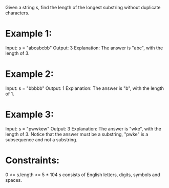 Given a string s, find the length of the longest substring without duplicate characters.

# Example 1:

Input: s = "abcabcbb"
Output: 3
Explanation: The answer is "abc", with the length of 3.

# Example 2:

Input: s = "bbbbb"
Output: 1
Explanation: The answer is "b", with the length of 1.

# Example 3:

Input: s = "pwwkew"
Output: 3
Explanation: The answer is "wke", with the length of 3.
Notice that the answer must be a substring, "pwke" is a subsequence and not a substring.
 

# Constraints:
0 <= s.length <= 5 * 104
s consists of English letters, digits, symbols and spaces.